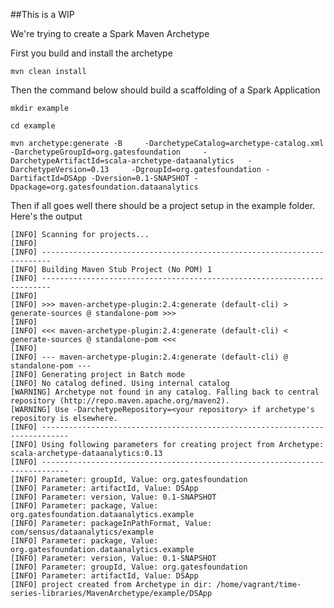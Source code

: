 
##This is a WIP

We're trying to create a Spark Maven Archetype

First you build and install the archetype

```mvn clean install```

Then the command below should build a scaffolding of a Spark Application

```
mkdir example

cd example

mvn archetype:generate -B     -DarchetypeCatalog=archetype-catalog.xml -DarchetypeGroupId=org.gatesfoundation     -DarchetypeArtifactId=scala-archetype-dataanalytics   -DarchetypeVersion=0.13     -DgroupId=org.gatesfoundation -DartifactId=DSApp -Dversion=0.1-SNAPSHOT -Dpackage=org.gatesfoundation.dataanalytics
```

Then if all goes well there should be a project setup in the example folder.  Here's the output
```
[INFO] Scanning for projects...
[INFO]                                                                         
[INFO] ------------------------------------------------------------------------
[INFO] Building Maven Stub Project (No POM) 1
[INFO] ------------------------------------------------------------------------
[INFO] 
[INFO] >>> maven-archetype-plugin:2.4:generate (default-cli) > generate-sources @ standalone-pom >>>
[INFO] 
[INFO] <<< maven-archetype-plugin:2.4:generate (default-cli) < generate-sources @ standalone-pom <<<
[INFO] 
[INFO] --- maven-archetype-plugin:2.4:generate (default-cli) @ standalone-pom ---
[INFO] Generating project in Batch mode
[INFO] No catalog defined. Using internal catalog
[WARNING] Archetype not found in any catalog. Falling back to central repository (http://repo.maven.apache.org/maven2).
[WARNING] Use -DarchetypeRepository=<your repository> if archetype's repository is elsewhere.
[INFO] ----------------------------------------------------------------------------
[INFO] Using following parameters for creating project from Archetype: scala-archetype-dataanalytics:0.13
[INFO] ----------------------------------------------------------------------------
[INFO] Parameter: groupId, Value: org.gatesfoundation
[INFO] Parameter: artifactId, Value: DSApp
[INFO] Parameter: version, Value: 0.1-SNAPSHOT
[INFO] Parameter: package, Value: org.gatesfoundation.dataanalytics.example
[INFO] Parameter: packageInPathFormat, Value: com/sensus/dataanalytics/example
[INFO] Parameter: package, Value: org.gatesfoundation.dataanalytics.example
[INFO] Parameter: version, Value: 0.1-SNAPSHOT
[INFO] Parameter: groupId, Value: org.gatesfoundation
[INFO] Parameter: artifactId, Value: DSApp
[INFO] project created from Archetype in dir: /home/vagrant/time-series-libraries/MavenArchetype/example/DSApp
```
